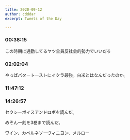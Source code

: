 ```yaml
---
title: 2020-09-12
author: cdddar
excerpt: Tweets of the Day

---
```


### 00:38:15

この時期に通勤してるヤツ全員反社会的勢力でいいだろ

### 02:02:04

やっぱバタートーストにイクラ最強。白米とはなんだったのか。

### 11:47:12

<blockquote class="twitter-tweet"><p lang="ja" dir="ltr"></p><a href="https://twitter.com/if959u/status/1304535454373433344?ref_src=twsrc%5Etfw"></a></blockquote><script async src="https://platform.twitter.com/widgets.js" charset="utf-8"></script>

### 14:26:57

セクシーボイスアンドロボを読んだ。

めぞん一刻を3巻まで読んだ。

ワイン、カベルネソーヴィニヨン、メルロー
